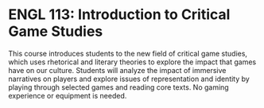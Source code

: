 # ENGL 113: Introduction to Critical Game Studies

This course introduces students to the new field of critical game studies, which uses rhetorical and literary theories to explore the impact that games have on our culture. Students will analyze the impact of immersive narratives on players and explore issues of representation and identity by playing through selected games and reading core texts. No gaming experience or equipment is needed.